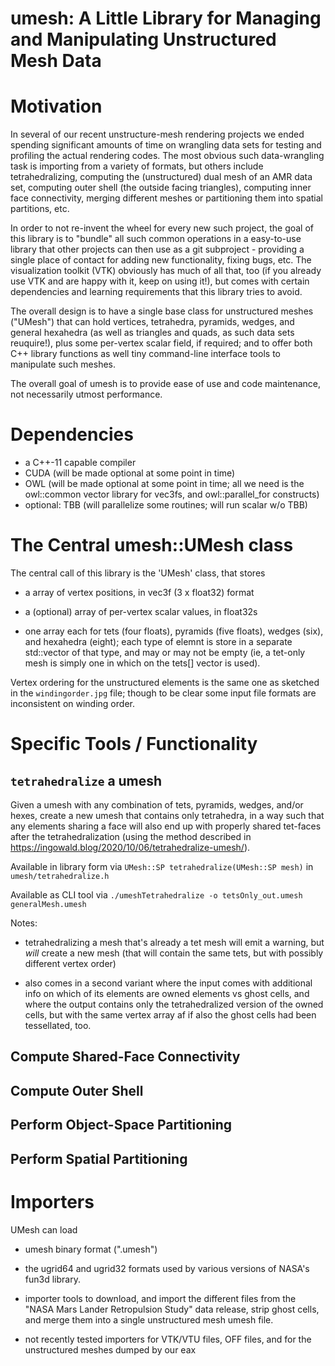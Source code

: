 # umesh: A Little Library for Managing and Manipulating Unstructured Mesh Data

# Motivation

In several of our recent unstructure-mesh rendering projects we ended
spending significant amounts of time on wrangling data sets for
testing and profiling the actual rendering codes. The most obvious
such data-wrangling task is importing from a variety of formats, but
others include tetrahedralizing, computing the (unstructured) dual
mesh of an AMR data set, computing outer shell (the outside facing
triangles), computing inner face connectivity, merging different
meshes or partitioning them into spatial partitions, etc.

In order to not re-invent the wheel for every new such project, the
goal of this library is to "bundle" all such common operations in a
easy-to-use library that other projects can then use as a git
subproject - providing a single place of contact for adding new
functionality, fixing bugs, etc. The visualization toolkit (VTK)
obviously has much of all that, too (if you already use VTK and are
happy with it, keep on using it!), but comes with certain dependencies
and learning requirements that this library tries to avoid.

The overall design is to have a single base class for unstructured
meshes ("UMesh") that can hold vertices, tetrahedra, pyramids, wedges,
and general hexahedra (as well as triangles and quads, as such data
sets reuquire!), plus some per-vertex scalar field, if required; and
to offer both C++ library functions as well tiny command-line
interface tools to manipulate such meshes. 

The overall goal of umesh is to provide ease of use and code
maintenance, not necessarily utmost performance.

# Dependencies

- a C++-11 capable compiler
- CUDA (will be made optional at some point in time)
- OWL (will be made optional at some point in time; all we need is the
  owl::common vector library for vec3fs, and owl::parallel_for constructs)
- optional: TBB (will parallelize some routines; will run scalar w/o TBB)

# The Central umesh::UMesh class

The central call of this library is the 'UMesh' class, that stores

- a array of vertex positions, in vec3f (3 x float32) format

- a (optional) array of per-vertex scalar values, in float32s

- one array each for tets (four floats), pyramids (five floats),
  wedges (six), and hexahedra (eight); each type of elemnt is store in
  a separate std::vector of that type, and may or may not be empty
  (ie, a tet-only mesh is simply one in which on the tets[] vector is
  used). 
  
Vertex ordering for the unstructured elements is the same one as
sketched in the `windingorder.jpg` file; though to be clear some input
file formats are inconsistent on winding order.

# Specific Tools / Functionality

## `tetrahedralize` a umesh

Given a umesh with any combination of tets,
pyramids, wedges, and/or hexes, create a new umesh that contains
only tetrahedra, in a way such that any elements sharing a face will
also end up with properly shared tet-faces after the
tetrahedralization (using the method described in
https://ingowald.blog/2020/10/06/tetrahedralize-umesh/). 

Available in library form via `UMesh::SP tetrahedralize(UMesh::SP
mesh)` in `umesh/tetrahedralize.h`

Available as CLI tool via `./umeshTetrahedralize -o tetsOnly_out.umesh generalMesh.umesh`

Notes:

- tetrahedralizing a mesh that's already a tet mesh will emit a
  warning, but *will* create a new mesh (that will contain the same
  tets, but with possibly different vertex order)

- also comes in a second variant where the input comes with additional
  info on which of its elements are owned elements vs ghost cells, and
  where the output contains only the tetrahedralized version of the
  owned cells, but with the same vertex array af if also the ghost
  cells had been tessellated, too.

## Compute Shared-Face Connectivity

## Compute Outer Shell

## Perform Object-Space Partitioning

## Perform Spatial Partitioning


# Importers

UMesh can load

- umesh binary format (".umesh")

- the ugrid64 and ugrid32 formats used by various versions of NASA's
  fun3d library.

- importer tools to download, and import the different files from the
  "NASA Mars Lander Retropulsion Study" data release, strip ghost
  cells, and merge them into a single unstructured mesh umesh file.

- not recently tested importers for VTK/VTU files, OFF files, and for
  the unstructured meshes dumped by our eax


